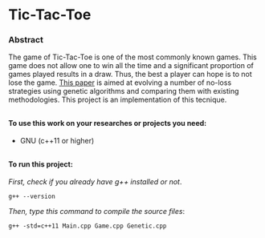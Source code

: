 # Tic-Tac-Toe

### Abstract

The game of Tic-Tac-Toe is one of the most commonly known games. This game does not allow one to win all the time and a significant proportion of games played results in a draw. Thus, the best a player can hope is to not lose the game. [This paper](https://www.iitk.ac.in/kangal/papers/k2007002.pdf) is aimed at evolving a number of no-loss strategies using genetic algorithms and comparing them with existing methodologies. This project is an implementation of this tecnique.

##

#### To use this work on your researches or projects you need:
* GNU (c++11 or higher)

##

#### To run this project:
_First, check if you already have g++ installed or not_.
~~~~
g++ --version
~~~~
_Then, type this command to compile the source files_:
~~~~
g++ -std=c++11 Main.cpp Game.cpp Genetic.cpp
~~~~
##
